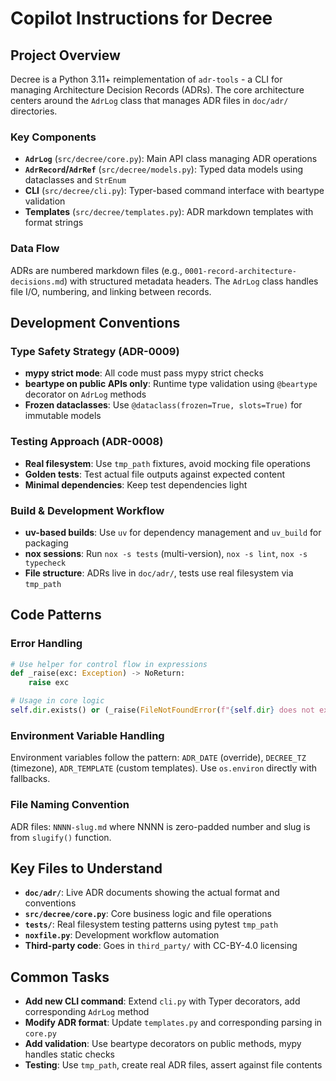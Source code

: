 # Copilot Instructions for Decree

## Project Overview

Decree is a Python 3.11+ reimplementation of `adr-tools` - a CLI for
managing Architecture Decision Records (ADRs). The core architecture centers
around the `AdrLog` class that manages ADR files in `doc/adr/` directories.

### Key Components

- **`AdrLog`** (`src/decree/core.py`): Main API class managing ADR
  operations
- **`AdrRecord`/`AdrRef`** (`src/decree/models.py`): Typed data models using
  dataclasses and `StrEnum`
- **CLI** (`src/decree/cli.py`): Typer-based command interface with beartype
  validation
- **Templates** (`src/decree/templates.py`): ADR markdown templates with
  format strings

### Data Flow

ADRs are numbered markdown files (e.g.,
`0001-record-architecture-decisions.md`) with structured metadata headers.
The `AdrLog` class handles file I/O, numbering, and linking between records.

## Development Conventions

### Type Safety Strategy (ADR-0009)

- **mypy strict mode**: All code must pass mypy strict checks
- **beartype on public APIs only**: Runtime type validation using `@beartype`
  decorator on `AdrLog` methods
- **Frozen dataclasses**: Use `@dataclass(frozen=True, slots=True)` for
  immutable models

### Testing Approach (ADR-0008)

- **Real filesystem**: Use `tmp_path` fixtures, avoid mocking file operations
- **Golden tests**: Test actual file outputs against expected content
- **Minimal dependencies**: Keep test dependencies light

### Build & Development Workflow

- **uv-based builds**: Use `uv` for dependency management and `uv_build` for
  packaging
- **nox sessions**: Run `nox -s tests` (multi-version), `nox -s lint`, `nox
  -s typecheck`
- **File structure**: ADRs live in `doc/adr/`, tests use real filesystem via
  `tmp_path`

## Code Patterns

### Error Handling

```python
# Use helper for control flow in expressions
def _raise(exc: Exception) -> NoReturn:
    raise exc

# Usage in core logic
self.dir.exists() or (_raise(FileNotFoundError(f"{self.dir} does not exist")))
```

### Environment Variable Handling

Environment variables follow the pattern: `ADR_DATE` (override), `DECREE_TZ`
(timezone), `ADR_TEMPLATE` (custom templates). Use `os.environ` directly with
fallbacks.

### File Naming Convention

ADR files: `NNNN-slug.md` where NNNN is zero-padded number and slug is from
`slugify()` function.

## Key Files to Understand

- **`doc/adr/`**: Live ADR documents showing the actual format and conventions
- **`src/decree/core.py`**: Core business logic and file operations  
- **`tests/`**: Real filesystem testing patterns using pytest `tmp_path`
- **`noxfile.py`**: Development workflow automation
- **Third-party code**: Goes in `third_party/` with CC-BY-4.0 licensing

## Common Tasks

- **Add new CLI command**: Extend `cli.py` with Typer decorators, add
  corresponding `AdrLog` method
- **Modify ADR format**: Update `templates.py` and corresponding parsing in
  `core.py`
- **Add validation**: Use beartype decorators on public methods, mypy handles
  static checks
- **Testing**: Use `tmp_path`, create real ADR files, assert against file
  contents

